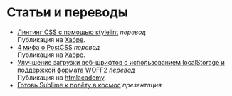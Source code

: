 # Статьи и переводы

- [Линтинг CSS с помощью stylelint](lint_your_css_with_stylelint/) _перевод_<br> Публикация на [Хабре](https://habrahabr.ru/post/301594/).
- [4 мифа о PostCSS](postCSS_mythbusting/) _перевод_<br> Публикация на [Хабре](https://habrahabr.ru/post/280988/).
- [Улучшение загрузки веб-шрифтов с использованием localStorage и поддержкой формата WOFF2](better_webfont_loading/) _перевод_<br> Публикация на [htmlacademy](https://htmlacademy.ru/blog/61).
- [Готовь Sublime к полёту в космос](http://aalexeev239.github.io/sublime-presentation/) _презентация_
